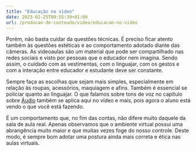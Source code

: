 ```yaml
---
title: "Educação no vídeo"
date: 2023-02-25T09:55:39+01:00
url: /producao-de-conteudo/video/educacao-no-video
---
```


Porém, não basta cuidar da questões técnicas. É preciso ficar atento também às questões estéticas e ao comportamento adotado diante das câmeras. As videoaulas são um material que pode ser compartilhado nas redes sociais e visto por pessoas que o educador nem imagina. Sendo assim, o cuidado com as vestimentas, com o linguajar, com os gestos e com a interação entre educador e estudante deve ser constante.

Sempre faça as escolhas que sejam mais simples, especialmente em relação às roupas, acessórios, maquiagem e afins. Também é essencial se policiar quanto ao linguajar. O que falamos sobre tons de voz no capítulo sobre [Áudio](../audio/) também se aplica aqui no vídeo e mais, pois agora o aluno está vendo o que você está fazendo.  

É um comportamento que, no fim das contas, não difere muito daquele da sala de aula real. Apenas observamos que o ambiente virtual possui uma abrangência muito maior e que muitas vezes foge do nosso controle. Deste modo, é sempre bom adotar uma postura ainda mais correta e ética nas aulas virtuais.
